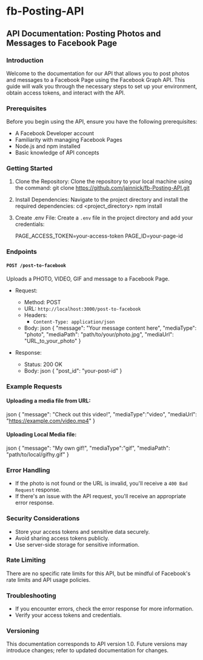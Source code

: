 # fb-Posting-API
## API Documentation: Posting Photos and Messages to Facebook Page

### Introduction

Welcome to the documentation for our API that allows you to post photos and messages to a Facebook Page using the Facebook Graph API. This guide will walk you through the necessary steps to set up your environment, obtain access tokens, and interact with the API.

### Prerequisites

Before you begin using the API, ensure you have the following prerequisites:

- A Facebook Developer account
- Familiarity with managing Facebook Pages
- Node.js and npm installed
- Basic knowledge of API concepts

### Getting Started

1. Clone the Repository:
   Clone the repository to your local machine using the command:
   git clone <https://github.com/jainnick/fb-Posting-API.git>
  
2. Install Dependencies:
   Navigate to the project directory and install the required dependencies:
   cd <project_directory>
   npm install

3. Create .env File:
   Create a `.env` file in the project directory and add your credentials:
   
   PAGE_ACCESS_TOKEN=your-access-token
   PAGE_ID=your-page-id
   

### Endpoints

#### `POST /post-to-facebook`

Uploads a PHOTO, VIDEO, GIF and message to a Facebook Page.

- Request:
  - Method: POST
  - URL: `http://localhost:3000/post-to-facebook`
  - Headers:
    - `Content-Type: application/json`
  - Body:
    json
    {
  "message": "Your message content here",
  "mediaType": "photo",
  "mediaPath": "path/to/your/photo.jpg",
  "mediaUrl": "URL_to_your_photo"
}
    
- Response:
  - Status: 200 OK
  - Body:
    json
    {
      "post_id": "your-post-id"
    }
    
### Example Requests

#### Uploading a media file from URL:

json
{
  "message": "Check out this video!",
  "mediaType":"video",
  "mediaUrl": "https://example.com/video.mp4"
}

#### Uploading Local Media file:

json
{
  "message": "My own gif!",
  "mediaType":"gif",
  "mediaPath": "path/to/local/gifhy.gif"
}

### Error Handling

- If the photo is not found or the URL is invalid, you'll receive a `400 Bad Request` response.
- If there's an issue with the API request, you'll receive an appropriate error response.

### Security Considerations

- Store your access tokens and sensitive data securely.
- Avoid sharing access tokens publicly.
- Use server-side storage for sensitive information.

### Rate Limiting

There are no specific rate limits for this API, but be mindful of Facebook's rate limits and API usage policies.

### Troubleshooting

- If you encounter errors, check the error response for more information.
- Verify your access tokens and credentials.

### Versioning

This documentation corresponds to API version 1.0. Future versions may introduce changes; refer to updated documentation for changes.

